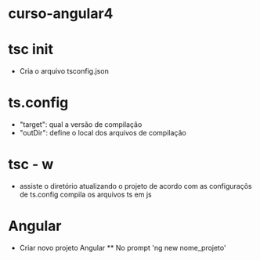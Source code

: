 <h1>curso-angular4</h1>

tsc init
===================
  * Cria o arquivo tsconfig.json

ts.config
===================
  * "target":
    qual a versão de compilação
  * "outDir":
    define o local dos arquivos de compilação

 
tsc - w
===================    
  * assiste o diretório atualizando o projeto de acordo com as configuraçõs de ts.config
  compila os arquivos ts em js


Angular
===================
  * Criar novo projeto Angular
    ** No prompt 'ng new nome_projeto'
